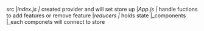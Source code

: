 src
    |_index.js
            |_ created provider and will set store up
    |_App.js
            |_ handle fuctions to add features or remove feature
    |_reducers
            |_ holds state
    |_components
            |_each componets will connect to store